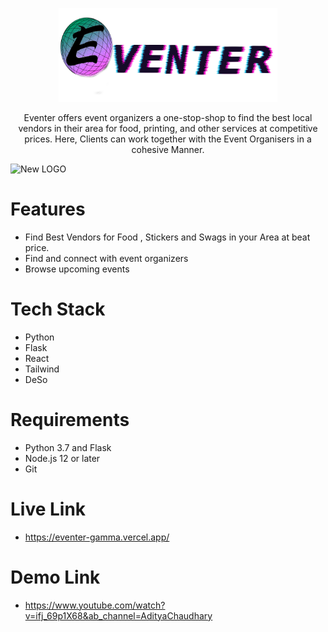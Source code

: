 <p align="center" >
  <img width="350" height="150" src="https://github.com/ItsAditya-xyz/eventer/blob/main/frontend/src/assets/logo.png">
</p>
<p align="center">
Eventer offers event organizers a one-stop-shop to find the best local vendors in their area for food, printing, and other services at competitive prices. Here, Clients can work together with the Event Organisers in a cohesive Manner.
</p>

![New LOGO ](https://github.com/hamees-sayed/internhunt/blob/main/client/src/Components/img/yo2/screely-1681547690546.png)


# Features
- Find Best Vendors for Food , Stickers and Swags in your Area at beat price.
- Find and connect with event organizers
- Browse upcoming events

# Tech Stack
- Python
- Flask
- React
- Tailwind
- DeSo

# Requirements
- Python 3.7 and Flask
- Node.js 12 or later
- Git

# Live Link
- https://eventer-gamma.vercel.app/

# Demo Link
- https://www.youtube.com/watch?v=ifj_69p1X68&ab_channel=AdityaChaudhary









